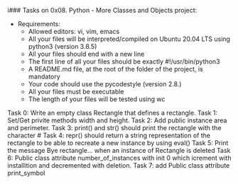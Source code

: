 i### Tasks on 0x08. Python - More Classes and Objects project:
- Requirements:
	- Allowed editors: vi, vim, emacs
	- All your files will be interpreted/compiled on Ubuntu 20.04 LTS using python3 (version 3.8.5)
	- All your files should end with a new line
	- The first line of all your files should be exactly #!/usr/bin/python3
	- A README.md file, at the root of the folder of the project, is mandatory
	- Your code should use the pycodestyle (version 2.8.\)
	- All your files must be executable
	- The length of your files will be tested using wc

Task 0: Write an empty class Rectangle that defines a rectangle.
Task 1: Set/Get privite methods width and height.
Task 2: Add public instance area and perimeter.
Task 3: print() and str() should print the rectangle with the character #
Task 4: repr() should return a string representation of the rectangle to be able to recreate a new instance by using eval()
Task 5: Print the message Bye rectangle... when an instance of Rectangle is deleted
Task 6: Public class attribute number_of_instances with init 0 which icrement with installition and decremented with deletion.
Task 7: add Public class attribute print_symbol
